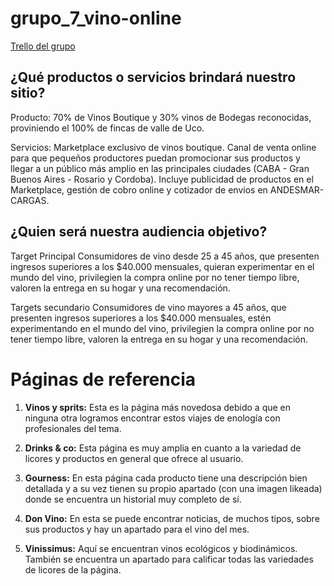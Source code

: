 # grupo_7_vino-online

[Trello del grupo](https://trello.com/b/bz9l0thN/grupo7vino-online)

## ¿Qué productos o servicios brindará nuestro sitio?

Producto: 70% de Vinos Boutique y 30% vinos de Bodegas reconocidas, proviniendo el 100% de fincas de valle de Uco. 

Servicios: Marketplace exclusivo de vinos boutique. Canal de venta online para que pequeños productores puedan promocionar
sus productos y llegar a un público más amplio en las principales ciudades (CABA - Gran Buenos Aires - Rosario y Cordoba). 
Incluye publicidad de productos en el Marketplace, gestión de cobro online y cotizador de envios en ANDESMAR-CARGAS.

## ¿Quien será nuestra audiencia objetivo?
Target Principal
Consumidores de vino desde 25 a 45 años, que presenten ingresos superiores a los $40.000 mensuales, quieran experimentar 
en el mundo del vino, privilegien la compra online por no tener tiempo libre, valoren la entrega en su hogar y una recomendación. 

Targets secundario 
Consumidores de vino mayores a 45 años, que presenten ingresos superiores a los $40.000 mensuales, estén experimentando 
en el mundo del vino, privilegien la compra online por no tener tiempo libre, valoren la entrega en su hogar y una recomendación.


# Páginas de referencia
1. **Vinos y sprits:** Esta es la página más novedosa debido a que en ninguna otra logramos encontrar estos viajes de enología con profesionales del tema.

2. **Drinks & co:** Esta página es muy amplia en cuanto a la variedad de licores y productos en general que ofrece al usuario.

3. **Gourness:** En esta página cada producto tiene una descripción bien detallada y a su vez tienen su propio apartado (con una imagen likeada) donde se encuentra un historial muy completo de sí.

4. **Don Vino:** En esta se puede encontrar noticias, de muchos tipos, sobre sus productos y hay un apartado para el vino del mes.

5. **Vinissimus:** Aquí se encuentran vinos ecológicos y biodinámicos. También se encuentra un apartado para calificar todas las variedades de licores de la página.